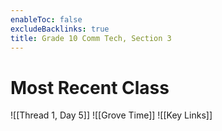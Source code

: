 ```yaml
---
enableToc: false
excludeBacklinks: true
title: Grade 10 Comm Tech, Section 3
---
```


# Most Recent Class
![[Thread 1, Day 5]]
![[Grove Time]]
![[Key Links]]